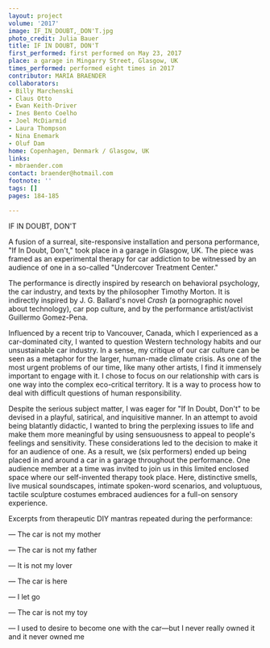 ```yaml
---
layout: project
volume: '2017'
image: IF_IN_DOUBT,_DON'T.jpg
photo_credit: Julia Bauer
title: IF IN DOUBT, DON'T
first_performed: first performed on May 23, 2017
place: a garage in Mingarry Street, Glasgow, UK
times_performed: performed eight times in 2017
contributor: MARIA BRAENDER
collaborators:
- Billy Marchenski
- Claus Otto
- Ewan Keith-Driver
- Ines Bento Coelho
- Joel McDiarmid
- Laura Thompson
- Nina Enemark
- Oluf Dam
home: Copenhagen, Denmark / Glasgow, UK
links:
- mbraender.com
contact: braender@hotmail.com
footnote: ''
tags: []
pages: 184-185

---
```


IF IN DOUBT, DON'T

A fusion of a surreal, site-responsive installation and persona performance, "If In Doubt, Don't," took place in a garage in Glasgow, UK. The piece was framed as an experimental therapy for car addiction to be witnessed by an audience of one in a so-called "Undercover Treatment Center."

The performance is directly inspired by research on behavioral psychology, the car industry, and texts by the philosopher Timothy Morton. It is indirectly inspired by J. G. Ballard's novel _Crash_ (a pornographic novel about technology), car pop culture, and by the performance artist/activist Guillermo Gomez-Pena.

Influenced by a recent trip to Vancouver, Canada, which I experienced as a car-dominated city, I wanted to question Western technology habits and our unsustainable car industry. In a sense, my critique of our car culture can be seen as a metaphor for the larger, human-made climate crisis. As one of the most urgent problems of our time, like many other artists, I find it immensely important to engage with it. I chose to focus on our relationship with cars is one way into the complex eco-critical territory. It is a way to process how to deal with difficult questions of human responsibility.

Despite the serious subject matter, I was eager for "If In Doubt, Don't" to be devised in a playful, satirical, and inquisitive manner. In an attempt to avoid being blatantly didactic, I wanted to bring the perplexing issues to life and make them more meaningful by using sensuousness to appeal to people's feelings and sensitivity. These considerations led to the decision to make it for an audience of one. As a result, we (six performers) ended up being placed in and around a car in a garage throughout the performance. One audience member at a time was invited to join us in this limited enclosed space where our self-invented therapy took place. Here, distinctive smells, live musical soundscapes, intimate spoken-word scenarios, and voluptuous, tactile sculpture costumes embraced audiences for a full-on sensory experience.

Excerpts from therapeutic DIY mantras repeated during the performance:

— The car is not my mother

— The car is not my father

— It is not my lover

— The car is here

— I let go

— The car is not my toy

— I used to desire to become one with the car—but I never really owned it and it never owned me
